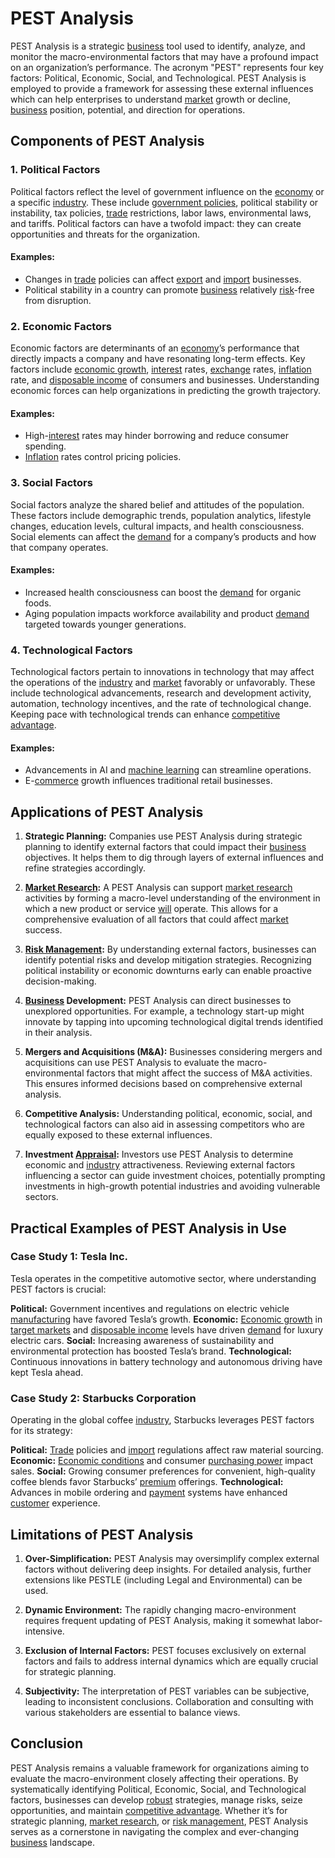 # PEST Analysis

PEST Analysis is a strategic [business](../b/business.md) tool used to identify, analyze, and monitor the macro-environmental factors that may have a profound impact on an organization’s performance. The acronym "PEST" represents four key factors: Political, Economic, Social, and Technological. PEST Analysis is employed to provide a framework for assessing these external influences which can help enterprises to understand [market](../m/market.md) growth or decline, [business](../b/business.md) position, potential, and direction for operations.

## Components of PEST Analysis

### 1. Political Factors
Political factors reflect the level of government influence on the [economy](../e/economy.md) or a specific [industry](../i/industry.md). These include [government policies](../g/government_policies_in_trading.md), political stability or instability, tax policies, [trade](../t/trade.md) restrictions, labor laws, environmental laws, and tariffs. Political factors can have a twofold impact: they can create opportunities and threats for the organization.

#### Examples:
- Changes in [trade](../t/trade.md) policies can affect [export](../e/export.md) and [import](../i/import.md) businesses.
- Political stability in a country can promote [business](../b/business.md) relatively [risk](../r/risk.md)-free from disruption.

### 2. Economic Factors
Economic factors are determinants of an [economy](../e/economy.md)’s performance that directly impacts a company and have resonating long-term effects. Key factors include [economic growth](../e/economic_growth.md), [interest](../i/interest.md) rates, [exchange](../e/exchange.md) rates, [inflation](../i/inflation.md) rate, and [disposable income](../d/disposable_income.md) of consumers and businesses. Understanding economic forces can help organizations in predicting the growth trajectory.

#### Examples:
- High-[interest](../i/interest.md) rates may hinder borrowing and reduce consumer spending.
- [Inflation](../i/inflation.md) rates control pricing policies.

### 3. Social Factors
Social factors analyze the shared belief and attitudes of the population. These factors include demographic trends, population analytics, lifestyle changes, education levels, cultural impacts, and health consciousness. Social elements can affect the [demand](../d/demand.md) for a company’s products and how that company operates.

#### Examples:
- Increased health consciousness can boost the [demand](../d/demand.md) for organic foods.
- Aging population impacts workforce availability and product [demand](../d/demand.md) targeted towards younger generations.

### 4. Technological Factors
Technological factors pertain to innovations in technology that may affect the operations of the [industry](../i/industry.md) and [market](../m/market.md) favorably or unfavorably. These include technological advancements, research and development activity, automation, technology incentives, and the rate of technological change. Keeping pace with technological trends can enhance [competitive advantage](../c/competitive_advantage.md).

#### Examples:
- Advancements in AI and [machine learning](../m/machine_learning.md) can streamline operations.
- E-[commerce](../c/commerce.md) growth influences traditional retail businesses.

## Applications of PEST Analysis

1. **Strategic Planning:**
   Companies use PEST Analysis during strategic planning to identify external factors that could impact their [business](../b/business.md) objectives. It helps them to dig through layers of external influences and refine strategies accordingly.

2. **[Market Research](../m/market_research.md):**
   A PEST Analysis can support [market research](../m/market_research.md) activities by forming a macro-level understanding of the environment in which a new product or service [will](../w/will.md) operate. This allows for a comprehensive evaluation of all factors that could affect [market](../m/market.md) success.

3. **[Risk Management](../r/risk_management.md):**
   By understanding external factors, businesses can identify potential risks and develop mitigation strategies. Recognizing political instability or economic downturns early can enable proactive decision-making.

4. **[Business](../b/business.md) Development:**
   PEST Analysis can direct businesses to unexplored opportunities. For example, a technology start-up might innovate by tapping into upcoming technological digital trends identified in their analysis.

5. **Mergers and Acquisitions (M&A):**
   Businesses considering mergers and acquisitions can use PEST Analysis to evaluate the macro-environmental factors that might affect the success of M&A activities. This ensures informed decisions based on comprehensive external analysis.

6. **Competitive Analysis:**
   Understanding political, economic, social, and technological factors can also aid in assessing competitors who are equally exposed to these external influences.

7. **Investment [Appraisal](../a/appraisal.md):**
   Investors use PEST Analysis to determine economic and [industry](../i/industry.md) attractiveness. Reviewing external factors influencing a sector can guide investment choices, potentially prompting investments in high-growth potential industries and avoiding vulnerable sectors.

## Practical Examples of PEST Analysis in Use

### Case Study 1: Tesla Inc.
Tesla operates in the competitive automotive sector, where understanding PEST factors is crucial:

**Political:** Government incentives and regulations on electric vehicle [manufacturing](../m/manufacturing.md) have favored Tesla’s growth.
**Economic:** [Economic growth](../e/economic_growth.md) in [target markets](../t/target_markets.md) and [disposable income](../d/disposable_income.md) levels have driven [demand](../d/demand.md) for luxury electric cars.
**Social:** Increasing awareness of sustainability and environmental protection has boosted Tesla’s brand.
**Technological:** Continuous innovations in battery technology and autonomous driving have kept Tesla ahead.

### Case Study 2: Starbucks Corporation
Operating in the global coffee [industry](../i/industry.md), Starbucks leverages PEST factors for its strategy:

**Political:** [Trade](../t/trade.md) policies and [import](../i/import.md) regulations affect raw material sourcing.
**Economic:** [Economic conditions](../e/economic_conditions.md) and consumer [purchasing power](../p/purchasing_power.md) impact sales.
**Social:** Growing consumer preferences for convenient, high-quality coffee blends favor Starbucks’ [premium](../p/premium.md) offerings.
**Technological:** Advances in mobile ordering and [payment](../p/payment.md) systems have enhanced [customer](../c/customer.md) experience.

## Limitations of PEST Analysis

1. **Over-Simplification:**
   PEST Analysis may oversimplify complex external factors without delivering deep insights. For detailed analysis, further extensions like PESTLE (including Legal and Environmental) can be used.

2. **Dynamic Environment:**
   The rapidly changing macro-environment requires frequent updating of PEST Analysis, making it somewhat labor-intensive.

3. **Exclusion of Internal Factors:**
   PEST focuses exclusively on external factors and fails to address internal dynamics which are equally crucial for strategic planning.

4. **Subjectivity:**
   The interpretation of PEST variables can be subjective, leading to inconsistent conclusions. Collaboration and consulting with various stakeholders are essential to balance views.

## Conclusion

PEST Analysis remains a valuable framework for organizations aiming to evaluate the macro-environment closely affecting their operations. By systematically identifying Political, Economic, Social, and Technological factors, businesses can develop [robust](../r/robust.md) strategies, manage risks, seize opportunities, and maintain [competitive advantage](../c/competitive_advantage.md). Whether it’s for strategic planning, [market research](../m/market_research.md), or [risk management](../r/risk_management.md), PEST Analysis serves as a cornerstone in navigating the complex and ever-changing [business](../b/business.md) landscape.